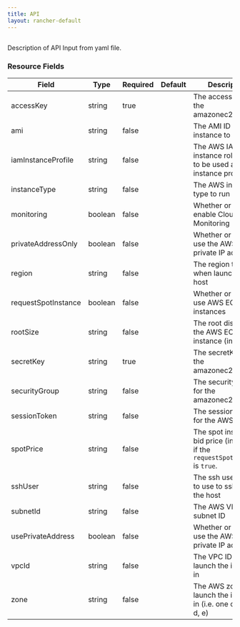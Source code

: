 ```yaml
---
title: API
layout: rancher-default
---
```


## <no value>

Description of API Input from yaml file. 
​​
### Resource Fields

Field | Type | Required | Default | Description
---|---|---|---|---
accessKey | string | true | <no value> | The accessKey for the amazonec2Config
ami | string | false | <no value> | The AMI ID of the instance to use
iamInstanceProfile | string | false | <no value> | The AWS IAM instance role name to be used as the instance profile
instanceType | string | false | <no value> | The AWS instance type to run
monitoring | boolean | false | <no value> | Whether or not to enable CloudWatch Monitoring
privateAddressOnly | boolean | false | <no value> | Whether or not to use the AWS EC2 private IP address
region | string | false | <no value> | The region to use when launching the host
requestSpotInstance | boolean | false | <no value> | Whether or not to use AWS EC2 spot instances
rootSize | string | false | <no value> | The root disk size of the AWS EC2 instance (in GB)
secretKey | string | true | <no value> | The secretKey for the amazonec2Config
securityGroup | string | false | <no value> | The securityGroup for the amazonec2Config
sessionToken | string | false | <no value> | The session token for the AWS API
spotPrice | string | false | <no value> | The spot instance bid price (in dollars) if the `requestSpotInstance` is `true`.
sshUser | string | false | <no value> | The ssh username to use to ssh into the host
subnetId | string | false | <no value> | The AWS VPC subnet ID
usePrivateAddress | boolean | false | <no value> | Whether or not to use the AWS EC2 private IP address
vpcId | string | false | <no value> | The VPC ID to launch the instance in
zone | string | false | <no value> | The AWS zone to launch the instance in (i.e. one of a, b, c, d, e)

